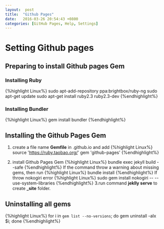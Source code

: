 ```yaml
---
layout:  post
title:  "Github Pages"
date:	2016-03-26 20:54:43 +0800
categories: [GitHub Pages, Help, Settings]
---
```

# Setting Github pages

## Preparing to install Github pages Gem

### Installing Ruby
{%highlight Linux%}
sudo apt-add-repository ppa:brightbox/ruby-ng
sudo apt-get update
sudo apt-get install ruby2.3 ruby2.3-dev
{%endhighlight%}

### Installing Bundler
{%highlight Linux%}
gem install bundler
{%endhighlight%}

## Installing the Github Pages Gem
1. create a file name **Gemfile** in <username>.github.io and add
{%highlight Linux%}
source 'https://ruby.taobao.org/'
gem 'github-pages'
 {%endhighlight%}

2. install Github Pages Gem
{%highlight Linux%}
bundle exec jekyll build --safe
{%endhighlight%}
If the command throw a warning about missing gems, then run
{%highlight Linux%}
 bundle install
 {%endhighlight%}
 If throw nokogiri error
{%highlight Linux%}
 sudo gem install nokogiri -- --use-system-libraries
 {%endhighlight%}
 3.run command **jeklly serve** to create **_site** folder.

## Uninstalling all gems
{%highlight Linux%}
 for i in `gem list --no-versions`; do gem uninstall -aIx $i; done
 {%endhighlight%}